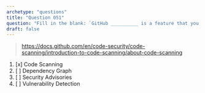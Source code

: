 ```yaml
---
archetype: "questions"
title: "Question 051"
question: "Fill in the blank: `GitHub __________ is a feature that you can use to analyze code in a GitHub repository to find security vulnerabilities and coding errors.`"
draft: false
---
```



> https://docs.github.com/en/code-security/code-scanning/introduction-to-code-scanning/about-code-scanning
1. [x] Code Scanning
1. [ ] Dependency Graph
1. [ ] Security Advisories
1. [ ] Vulnerability Detection
